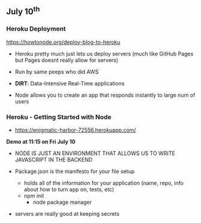 ## July 10<sup>th</sup>

### Heroku Deployment
https://howtonode.org/deploy-blog-to-heroku

- Heroku pretty much just lets us deploy servers (much like GitHub Pages but Pages doesnt really allow for servers)
- Run by same peeps who did AWS

- **DIRT**: Data-Intensive Real-Time applications
- Node allows you to create an app that responds instantly to large num of users

### Heroku - Getting Started with Node
- https://enigmatic-harbor-72556.herokuapp.com/


**Demo at 11:15 on Fri July 10**
- NODE IS JUST AN ENVIRONMENT THAT ALLOWS US TO WRITE JAVASCRIPT IN THE BACKEND
- Package.json is the manifesto for your file setup
  - holds all of the information for your application (name, repo, info about how to turn app on, tests, etc)
  - npm init
    - node package manager

- servers are really good at keeping secrets